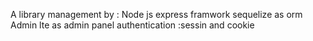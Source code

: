 A library management by :
Node js
express framwork
sequelize as orm
Admin lte as admin panel
authentication :sessin and cookie
